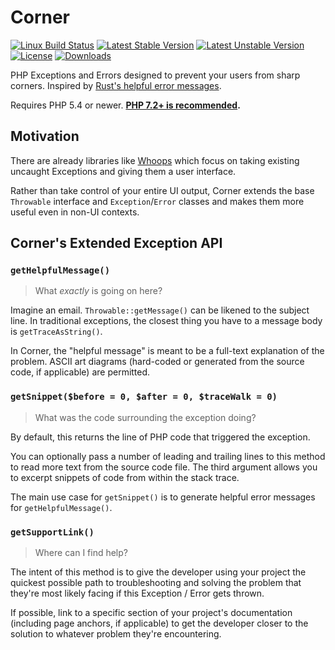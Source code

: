# Corner

[![Linux Build Status](https://travis-ci.org/paragonie/corner.svg?branch=master)](https://travis-ci.org/paragonie/corner)
[![Latest Stable Version](https://poser.pugx.org/paragonie/corner/v/stable)](https://packagist.org/packages/paragonie/corner)
[![Latest Unstable Version](https://poser.pugx.org/paragonie/corner/v/unstable)](https://packagist.org/packages/paragonie/corner)
[![License](https://poser.pugx.org/paragonie/corner/license)](https://packagist.org/packages/paragonie/corner)
[![Downloads](https://img.shields.io/packagist/dt/paragonie/corner.svg)](https://packagist.org/packages/paragonie/corner)

PHP Exceptions and Errors designed to prevent your users from sharp corners.
Inspired by [Rust's helpful error messages](https://twitter.com/acfoltzer/status/1074813646625169408).

Requires PHP 5.4 or newer. **[PHP 7.2+ is recommended](https://secure.php.net/supported-versions.php).**

## Motivation 

There are already libraries like [Whoops](https://github.com/filp/whoops) which
focus on taking existing uncaught Exceptions and giving them a user interface.

Rather than take control of your entire UI output, Corner extends the base
`Throwable` interface and `Exception`/`Error` classes and makes them more useful
even in non-UI contexts.

## Corner's Extended Exception API

### `getHelpfulMessage()`

> What *exactly* is going on here?

Imagine an email. `Throwable::getMessage()` can be likened to the
subject line. In traditional exceptions, the closest thing you have
to a message body is `getTraceAsString()`.

In Corner, the "helpful message" is meant to be a full-text explanation
of the problem. ASCII art diagrams (hard-coded or generated from the
source code, if applicable) are permitted.

### `getSnippet($before = 0, $after = 0, $traceWalk = 0)`

> What was the code surrounding the exception doing?

By default, this returns the line of PHP code that triggered the exception.

You can optionally pass a number of leading and trailing lines to this method
to read more text from the source code file. The third argument allows you
to excerpt snippets of code from within the stack trace.

The main use case for `getSnippet()` is to generate helpful error messages
for `getHelpfulMessage()`.

### `getSupportLink()`

> Where can I find help?

The intent of this method is to give the developer using your project the
quickest possible path to troubleshooting and solving the problem that
they're most likely facing if this Exception / Error gets thrown.

If possible, link to a specific section of your project's documentation
(including page anchors, if applicable) to get the developer closer to
the solution to whatever problem they're encountering.
